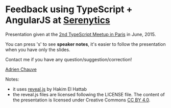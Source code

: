 # Feedback using TypeScript + AngularJS at [Serenytics](http://www.serenytics.com)

Presentation given at the [2nd TypeScript Meetup in Paris](http://www.meetup.com/fr/Paris-Typescript/events/222289286/) in June, 2015.


You can press 's' to see **speaker notes**, it's easier to follow the presentation when you have only the slides.

Contact me if you have any question/suggestion/correction!

[Adrien Chauve](http://twitter.com/adrienchauve)


Notes: 
- it uses [reveal.js](https://github.com/hakimel/reveal.js/) by Hakim El Hattab
- the reveal.js files are licensed following the LICENSE file. The content of the presentation is licensed under Creative Commons [CC BY 4.0](https://creativecommons.org/licenses/by/4.0/).


